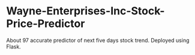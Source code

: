 # Wayne-Enterprises-Inc-Stock-Price-Predictor
About 97 accurate predictor of  next five days stock trend. Deployed using Flask.
